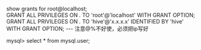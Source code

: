 show grants for root@localhost;   
GRANT ALL PRIVILEGES ON *.* TO 'root'@'localhost' WITH GRANT OPTION;    
GRANT ALL PRIVILEGES ON *.* TO 'hive'@'x.x.x.x' IDENTIFIED BY 'hive' WITH GRANT OPTION;    --- 注意@%不好使，必须把ip写好

mysql> select * from mysql.user;
